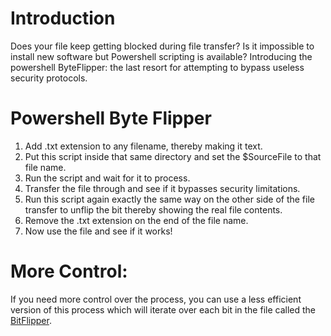 # Introduction
Does your file keep getting blocked during file transfer? Is it impossible to install new software but Powershell scripting is available? Introducing the powershell ByteFlipper: the last resort for attempting to bypass useless security protocols. 

# Powershell Byte Flipper
1. Add .txt extension to any filename, thereby making it text. 
2. Put this script inside that same directory and set the $SourceFile to that file name.
3. Run the script and wait for it to process.
4. Transfer the file through and see if it bypasses security limitations.
5. Run this script again exactly the same way on the other side of the file transfer to unflip the bit thereby showing the real file contents.
6. Remove the .txt extension on the end of the file name.
7. Now use the file and see if it works!

# More Control:

If you need more control over the process, you can use a less efficient version of this process which will iterate over each bit in the file called the [BitFlipper](https://github.com/TheEliteOneShot/ps_bit_flipper).

